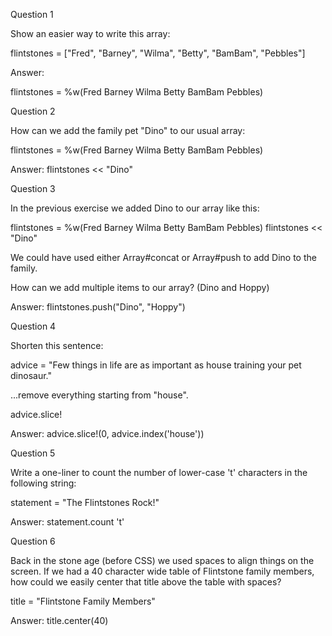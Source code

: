 Question 1

Show an easier way to write this array:

flintstones = ["Fred", "Barney", "Wilma", "Betty", "BamBam", "Pebbles"]

  Answer:

  flintstones = %w(Fred Barney Wilma Betty BamBam Pebbles)

Question 2

How can we add the family pet "Dino" to our usual array:

flintstones = %w(Fred Barney Wilma Betty BamBam Pebbles)

  Answer:
  flintstones << "Dino"

Question 3

In the previous exercise we added Dino to our array like this:

flintstones = %w(Fred Barney Wilma Betty BamBam Pebbles)
flintstones << "Dino"

We could have used either Array#concat or Array#push to add Dino to the family.

How can we add multiple items to our array? (Dino and Hoppy)

  Answer:
  flintstones.push("Dino", "Hoppy")

Question 4

Shorten this sentence:

advice = "Few things in life are as important as house training your pet dinosaur."

...remove everything starting from "house".

  advice.slice!

  Answer: 
  advice.slice!(0, advice.index('house'))

Question 5

Write a one-liner to count the number of lower-case 't' characters in the following string:

  statement = "The Flintstones Rock!"

  Answer:
  statement.count 't'

Question 6

Back in the stone age (before CSS) we used spaces to align things on the screen. If we had a 40 character wide table of Flintstone family members, how could we easily center that title above the table with spaces?

title = "Flintstone Family Members"

  Answer: 
  title.center(40)

